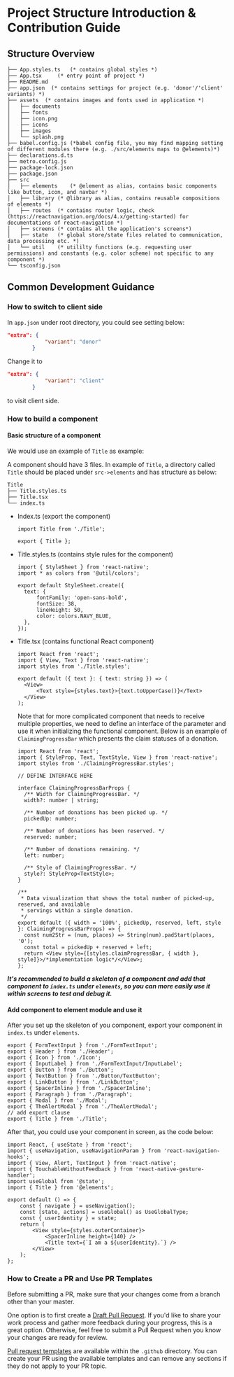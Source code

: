 # Project Structure Introduction & Contribution Guide

## Structure Overview

```shell
├── App.styles.ts	(* contains global styles *)
├── App.tsx 	(* entry point of project *)
├── README.md
├── app.json  (* contains settings for project (e.g. 'donor'/'client' variants) *)
├── assets  (* contains images and fonts used in application *)
│   ├── documents
│   ├── fonts
│   ├── icon.png
│   ├── icons
│   ├── images
│   └── splash.png
├── babel.config.js	(*babel config file, you may find mapping setting of different modules there (e.g. ./src/elements maps to @elements)*)
├── declarations.d.ts
├── metro.config.js
├── package-lock.json
├── package.json
├── src
│   ├── elements	(* @element as alias, contains basic components like button, icon, and navbar *)
│   ├── library	(* @library as alias, contains reusable compositions of elements *)
│   ├── routes	(* contains router logic, check (https://reactnavigation.org/docs/4.x/getting-started) for documentations of react-navigation *)
│   ├── screens	(* contains all the application's screens*)
│   ├── state	(* global store/state files related to communication, data processing etc. *)
│   └── util	(* utililty functions (e.g. requesting user permissions) and constants (e.g. color scheme) not specific to any component *)
└── tsconfig.json
```

## Common Development Guidance

### How to switch to client side

In `app.json` under root directory, you could see setting below:

```json
"extra": {
			"variant": "donor"
		}
```

Change it to

```json
"extra": {
			"variant": "client"
		}
```

to visit client side.

### How to build a component

#### Basic structure of a component

We would use an example of `Title` as example:

A component should have 3 files. In example of `Title`, a directory called `Title` should be placed under `src->elements` and has structure as below:

```shell
Title
├── Title.styles.ts
├── Title.tsx
└── index.ts
```

- Index.ts (export the component)

  ```tsx
  import Title from './Title';

  export { Title };
  ```

- Title.styles.ts (contains style rules for the component)

  ```tsx
  import { StyleSheet } from 'react-native';
  import * as colors from '@util/colors';

  export default StyleSheet.create({
  	text: {
  		fontFamily: 'open-sans-bold',
  		fontSize: 38,
  		lineHeight: 50,
  		color: colors.NAVY_BLUE,
  	},
  });
  ```

- Title.tsx (contains functional React component)

  ```tsx
  import React from 'react';
  import { View, Text } from 'react-native';
  import styles from './Title.styles';

  export default ({ text }: { text: string }) => (
  	<View>
  		<Text style={styles.text}>{text.toUpperCase()}</Text>
  	</View>
  );
  ```

  Note that for more complicated component that needs to receive multiple properties, we need to define an interface of the parameter and use it when initializing the functional component. Below is an example of `ClaimingProgressBar` which presents the claim statuses of a donation.

  ```tsx
  import React from 'react';
  import { StyleProp, Text, TextStyle, View } from 'react-native';
  import styles from './ClaimingProgressBar.styles';

  // DEFINE INTERFACE HERE

  interface ClaimingProgressBarProps {
  	/** Width for ClaimingProgressBar. */
  	width?: number | string;

  	/** Number of donations has been picked up. */
  	pickedUp: number;

  	/** Number of donations has been reserved. */
  	reserved: number;

  	/** Number of donations remaining. */
  	left: number;

  	/** Style of ClaimingProgressBar. */
  	style?: StyleProp<TextStyle>;
  }

  /**
   * Data visualization that shows the total number of picked-up, reserved, and available
   * servings within a single donation.
   */
  export default ({ width = '100%', pickedUp, reserved, left, style }: ClaimingProgressBarProps) => {
  	const num2Str = (num, places) => String(num).padStart(places, '0');
  	const total = pickedUp + reserved + left;
  	return <View style={[styles.claimProgressBar, { width }, style]}>/*implementation logic*/</View>;
  };
  ```

**_It's recommended to build a skeleton of a component and add that component to `index.ts` under `elements`, so you can more easily use it within screens to test and debug it._**

#### Add component to element module and use it

After you set up the skeleton of you component, export your component in `index.ts` under `elements`.

```tsx
export { FormTextInput } from './FormTextInput';
export { Header } from './Header';
export { Icon } from './Icon';
export { InputLabel } from './FormTextInput/InputLabel';
export { Button } from './Button';
export { TextButton } from './Button/TextButton';
export { LinkButton } from './LinkButton';
export { SpacerInline } from './SpacerInline';
export { Paragraph } from './Paragraph';
export { Modal } from './Modal';
export { TheAlertModal } from './TheAlertModal';
// add export clause
export { Title } from './Title';
```

After that, you could use your component in screen, as the code below:

```tsx
import React, { useState } from 'react';
import { useNavigation, useNavigationParam } from 'react-navigation-hooks';
import { View, Alert, TextInput } from 'react-native';
import { TouchableWithoutFeedback } from 'react-native-gesture-handler';
import useGlobal from '@state';
import { Title } from '@elements';

export default () => {
	const { navigate } = useNavigation();
	const [state, actions] = useGlobal() as UseGlobalType;
	const { userIdentity } = state;
	return (
		<View style={styles.outerContainer}>
			<SpacerInline height={140} />
			<Title text={`I am a ${userIdentity}.`} />
		</View>
	);
};
```

### How to Create a PR and Use PR Templates

Before submitting a PR, make sure that your changes come from a branch other than your master.

One option is to first create a [Draft Pull Request](9https://github.blog/2019-02-14-introducing-draft-pull-requests/). If you'd like to share your work process and gather more feedback during your progress, this is a great option. Otherwise, feel free to submit a Pull Request when you know your changes are ready for review.

[Pull request templates](https://github.com/FoodIsLifeBGP/banana-rn/tree/master/.github/PULL_REQUEST_TEMPLATE) are available within the `.github` directory. You can create your PR using the available templates and can remove any sections if they do not apply to your PR topic.
